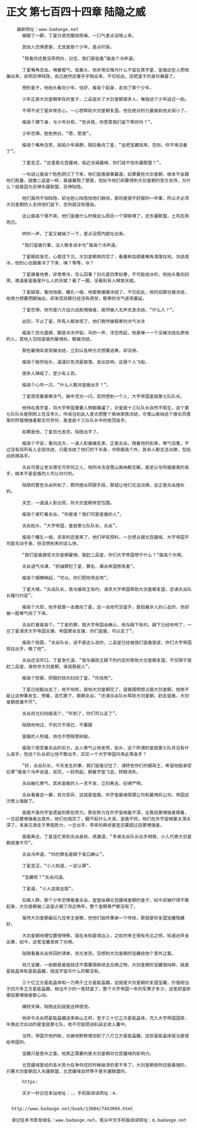 # 正文 第七百四十四章 陆隐之威
        最新网址：www.badaoge.net
          被踹了一脚，丁星只感觉腹部疼痛，一口气差点没喘上来。
      
          其他人恐惧更甚，尤其是那个少年，差点吓尿。
      
          “我看你还是没弄明白，记住，我们是宙盾”瘦高个冷声道。
      
          丁星嘴角含血，喘着粗气，低着头，他非常后悔为什么不留在真宇星，宙盾这些人把他骗出来，说明忌惮陆隐，自己居然还傻乎乎跑出来，不仅如此，还把皇子的身份暴露了。
      
          想到皇子，他抬头看向少年，恰好，瘦高个起身，走向了那个少年。
      
          少年正是大剑皇朝幸存的皇子，二品堂杀了大剑皇朝很多人，唯独这个少年逃过一劫。
      
          不得不说丁星非常忠心，一心想帮助大剑皇朝复国，但在绝对的力量面前他太弱小了。
      
          瘦高个蹲下身，与少年对视，“告诉我，你愿意我们留下帮你吗？”。
      
          少年恐惧，脸色煞白，“愿，愿意”。
      
          瘦高个嘴角含笑，拍拍少年肩膀，随后看向丁星，“去把宝藏找来，否则，你不用活着了”。
      
          丁星苦涩，“这里是北宫疆域，临近沧澜疆域，你们就不怕东疆联盟？”。
      
          一句话让瘦高个脸色阴沉了下来，他们宙盾做事霸道，如果要抢大剑皇朝，根本不会跟他们商量，就像二品堂一样，直接屠戮了便是，但如今他们却要得到大剑皇朝的官方支持，为什么？就是因为忌惮东疆联盟，忌惮陆隐。
      
          他们虽然不怕陆隐，却也担心陆隐找他们麻烦，那将是很不舒服的一件事，所以才必须大剑皇朝的人支持他们留下，否则就没有理由。
      
          这让瘦高个很不爽，他们宙盾什么时候这么顾忌一个探索境了，还东疆联盟，土鸡瓦狗而已。
      
          砰的一声，丁星又被抽了一下，差点没把内脏吐出来。
      
          “我们宙盾行事，没人敢多说半句”瘦高个冷声道。
      
          丁星眼前发花，心直往下沉，大剑皇朝真的完了，看着鲜血顺着嘴角滴落在地，冻结成冰，他的心也跟着冷了下来，咦？等等，冰？
      
          丁星摸着地表，非常寒冷，怎么回事？剑元星四季如春，不可能结冰的，他抬头看向四周，难道是宙盾里什么人的天赋？看了一圈，没看到有人释放天赋。
      
          丁星疑惑，看向地面，瞳孔一缩，地面竟缓缓冻结了，不仅如此，他的双脚也被冻结，他用力想要把脚抽出，却发现双脚已经没有感觉，极寒的冻气逐渐蔓延。
      
          丁星恐惧，他可是六万战力巡航境强者，居然被人无声无息冻结，“什么人？”。
      
          此刻，不止丁星，所有人都发现了，他们竟然被极寒的冻气冰冻
      
          瘦高个目光震撼，脚底冰冻开裂，乓的一声，浮空而起，他是唯一一个没被冻结在原地的人，其他人包括宙盾的雇佣兵，都被冻结。
      
          那些雇佣兵发现被冻结，立刻以各种方式想要逃离，却没用。
      
          瘦高个陡然抬头，道道红色流星砸落，发出巨响，这是个人飞船，
      
          很多人降临了，至少有上百。
      
          瘦高个心中一沉，“什么人敢对宙盾出手？”。
      
          丁星感受着极寒冻气，脑中灵光一闪，突然想到一个人，大宇帝国皇庭第七队队长。
      
          他待在真宇星，将大宇帝国重要人物都摸遍了，对皇庭十三队队长自然不陌生，这个第七队队长是刚刚上任没多久，传闻当初此人差点把整个奥纳家族冻结，令雪山奥纳这个擅长风雪掌的狩猎境强者都无可奈何，是皇庭十三队队长中的绝顶高手。
      
          如果是他，丁星目光发亮，陆隐出手了。
      
          瘦高个不安，看向远方，一道人影缓缓走来，正是炎焱，随着他的到来，寒气加重，不过没有将所有人全部冻结，只是冻结了他们的下半身，令除瘦高个外，其余人都无法动弹，包括巡航境高手。
      
          炎焱可是让老古德无可奈何之人，他的冰冻连雪山奥纳都无解，是足以与阿盾媲美的高手，根本不是宙盾的人可以对付的。
      
          陆隐的警告炎焱听到了，既然擅长阴狠手段，那就让他们无法动弹，这正是炎焱擅长的。
      
          天空，一道道人影出现，将大剑皇朝帝宫包围。
      
          瘦高个紧盯着炎焱，“你是谁？我们可是宙盾的人”。
      
          炎焱抬头，“大宇帝国，皇庭第七队队长，炎焱”。
      
          瘦高个瞳孔一缩，该来的还是来了，他们早有预料，一旦想占据北宫疆域，大宇帝国不可能无动于衷，但没想到来的这么快。
      
          “我们宙盾接受大剑皇朝雇佣，驱赶二品堂，你们大宇帝国想干什么？”瘦高个大喝。
      
          炎焱语气冷漠，“抓捕罪犯丁星，罪名，袭击帝国修炼者”。
      
          瘦高个眼睛眯起，“可以，你们把他带走吧”。
      
          丁星大喊，“炎焱队长，我与摄政王有约，请求大宇帝国帮助大剑皇朝复国，还请炎焱队长履行约定”。
      
          瘦高个大怒，抬手就是一击轰向丁星，这一击他可没留手，是抱着杀人的心去的，但却被一股寒气挡了下来。
      
          炎焱盯着瘦高个，“丁星的罪，我大宇帝国会确认，他与殿下有约，殿下已经吩咐了，一旦丁星请求大宇帝国支援，帝国便会支援，你们宙盾，可以走了”。
      
          瘦高个挑眉，“炎焱队长，话不是这么说的，二品堂已经被我们宙盾驱逐，你们大宇帝国现在出手，晚了吧”。
      
          炎焱还没开口，丁星急忙道，“我与摄政王殿下的约定的帮助大剑皇朝复国，不仅限于驱赶二品堂，谁抢夺大剑皇朝，谁就是敌人”。
      
          瘦高个怒极，阴狠的目光扫向丁星，“你找死”。
      
          丁星已经豁出去了，他不怕死，就怕大剑皇朝完了，宙盾摆明想占据大剑皇朝，他绝不能让这种事发生，想着，连忙跪下，面朝炎焱，“还请炎焱队长帮助大剑皇朝，赶走宙盾，大剑皇朝感激不尽”。
      
          炎焱目光扫向瘦高个，“听到了，你们可以走了”。
      
          陆隐吩咐过，不到万不得已，不要跟
      
          宙盾的人死磕，他也不想随意树敌。
      
          瘦高个感受着炎焱的实力，此人寒气让他发慌，抬头，这个所谓的皇庭第七队并没有什么高手，但这个队长却让他不敢出手，区区一个大宇帝国何来此等高手？
      
          “好，炎焱队长，今天发生的事，我们宙盾记住了，请转告你们的摄政王，希望他能承受后果”瘦高个冷声说道，说完，一跃而起，朝着宇宙飞去，转眼消失。
      
          炎焱融化寒气，其余宙盾的人一言不发，立刻离去，纪律严明。
      
          炎焱看着这一幕，目光惊异，这就是宙盾，外宇宙最强保镖公司和雇佣兵公司，帝国这次惹上强敌了。
      
          宙盾不是内宇宙遗留的那些势力，那些势力在外宇宙根基不深，全靠启蒙境强者撑着，一旦启蒙境强者出意外，他们也就完了，翻不起什么大浪，宙盾不同，他们在外宇宙根基太深太深了，本身又游走于黑暗势力，一旦出手，带来的麻烦甚至还要超过启蒙境强者。
      
          宙盾离去，丁星连忙来到炎焱身前，感激道，“多谢炎焱队长出手相救，小人代表大剑皇朝感激不尽”。
      
          炎焱冷声道，“你的罪名是殿下亲口确认”。
      
          丁星苦涩，“小人知道，一定认罪”。
      
          “宝藏呢？”炎焱问道。
      
          丁星道，“小人这就去取”。
      
          后面人群，那个少年恐惧看着炎焱，堂堂纵横北宫疆域皇朝的皇子，如今却被吓得不敢起身，大剑皇朝被二品堂占据了将近两年，整个皇朝尊严都没有了。
      
          虽然大剑皇朝最后几任帝王昏聩，但他们始终秉承一个传统，那就是将复国宝藏隐藏好。
      
          大剑皇朝地理位置很特殊，就在未知星域边上，之前的帝王很有先见之明，知道迟早会出事，如今，这笔宝藏发挥了功用。
      
          陆隐看着炎焱传回的清单，目光发亮，没想到大剑皇朝的宝藏给他个意外之喜。
      
          但凡宝藏，一般都是最值钱还不需要很麻烦去兑换之物，大剑皇朝的宝藏很纯粹，就是星能晶体和星能晶髓，就连宇宙币什么的都没有。
      
          三十亿立方星能晶体和一万两千立方星能晶髓，这就是大剑皇朝的复国宝藏，价值相当于四万多立方星能晶髓，相当不少的一笔财富了，整个大宇帝国一年的军费才多少，这笔财富即便启蒙境强者都心动。
      
          横财天降，陆隐此刻就是这种感觉。
      
          他命令炎焱把星能晶髓送来紫山王府，至于三十亿立方星能晶体，充入大宇帝国国库，毕竟此次出动的是皇庭第七队，他不可能把战利品全收入囊中。
      
          当然，帝国欠他的帐，也被他默默增加到了八万立方星能晶髓，这些星能晶体就当是借给帝国的。
      
          宝藏只是意外之喜，他真正需要的是大剑皇朝对北宫疆域的影响力。
      
          北宫疆域曾经的各大势力在争夺焢的时候崩溃的差不多了，大剑皇朝依然还是最强的，只要大剑皇朝加入东疆联盟，北宫疆域自然等于是东疆联盟的。
      
          https:
      
          天才一秒记住本站地址：.。手机版阅读网址：m.
      
      
      http://www.badaoge.net/book/13084/7443094.html
      
      请记住本书首发域名：www.badaoge.net。笔尖中文手机版阅读网址：m.badaoge.net